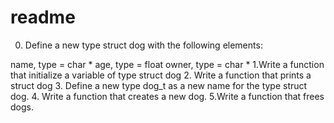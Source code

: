 # readme
0. Define a new type struct dog with the following elements:

name, type = char *
age, type = float
owner, type = char *
1.Write a function that initialize a variable of type struct dog
2. Write a function that prints a struct dog
3. Define a new type dog_t as a new name for the type struct dog.
4. Write a function that creates a new dog.
5.Write a function that frees dogs.
